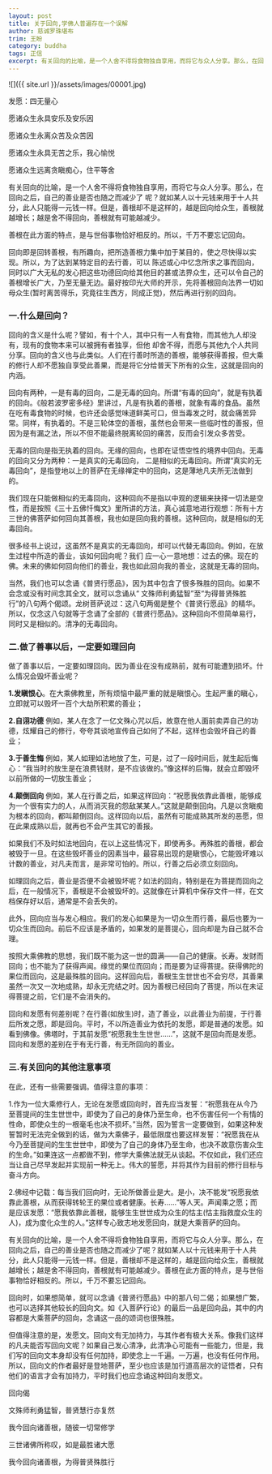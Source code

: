 ```yaml
---
layout: post
title: 关于回向,学佛人普遍存在一个误解
author: 慈诚罗珠堪布
trim: 王盼
category: buddha
tags: 正信
excerpt: 有关回向的比喻，是一个人舍不得将食物独自享用，而将它与众人分享。那么，在回向之后，自己的善业是否也随之而减少了 呢？就如某人以十元钱来用于十人共分，此人只能得一元钱一样。但是，善根却不是这样的，越是回向给众生，善根就越增长；越是舍不得回向，善根就有可能越减少。
---
```


![]({{ site.url }}/assets/images/00001.jpg)

发愿：四无量心

愿诸众生永具安乐及安乐因

愿诸众生永离众苦及众苦因

愿诸众生永具无苦之乐，我心愉悦

愿诸众生远离贪瞋痴心，住平等舍

有关回向的比喻，是一个人舍不得将食物独自享用，而将它与众人分享。那么，在回向之后，自己的善业是否也随之而减少了 呢？就如某人以十元钱来用于十人共分，此人只能得一元钱一样。但是，善根却不是这样的，越是回向给众生，善根就越增长；越是舍不得回向，善根就有可能越减少。

善根在此方面的特点，是与世俗事物恰好相反的。所以，千万不要忘记回向。

回向即是回转善根，有所趣向，把所造善根力集中加于某目的，使之尽快得以实现。所以，为了达到某特定目的去行善，可以 陈述或心中忆念所求之事而回向，同时以广大无私的发心把这些功德回向给其他目的甚或法界众生，还可以令自己的善根增长广大，乃至无量无边。最好按印光大师的开示，先将善根回向法界一切如母众生(暂时离苦得乐，究竟往生西方，同成正觉)，然后再进行别的回向。

### 一.什么是回向？ ###

回向的含义是什么呢？譬如，有十个人，其中只有一人有食物，而其他九人却没有，现有的食物本来可以被拥有者独享，但他 却舍不得，而愿与其他九个人共同分享。回向的含义也与此类似。人们在行善时所造的善根，能够获得善报，但大乘的修行人却不愿独自享受此善果，而是将它分给普天下所有的众生，这就是回向的内涵。

回向有两种，一是有毒的回向，二是无毒的回向。所谓“有毒的回向”，就是有执着的回向。《般若波罗密多经》里讲过，凡是有执着的善根，就象有毒的食品。虽然在吃有毒食物的时候，也许还会感觉味道鲜美可口，但当毒发之时，就会痛苦异常。同样，有执着的。不是三轮体空的善根，虽然也会带来一些临时性的善报，但因为是有漏之法，所以不但不能最终脱离轮回的痛苦，反而会引发众多苦受。

无毒的回向是指无执着的回向。无缘的回向，也即在证悟空性的境界中回向。无毒的回向又分为两种：一是真实的无毒回向， 二是相似的无毒回向。所谓“真实的无毒回向”，是指登地以上的菩萨在无缘禅定中的回向，这是薄地凡夫所无法做到的。

我们现在只能做相似的无毒回向，这种回向不是指以中观的逻辑来抉择一切法是空性，而是按照《三十五佛忏悔文》里所讲的方法，真心诚意地进行观想：所有十方三世的佛菩萨如何回向其善根，我也如是回向我的善根。这种回向，就是相似的无毒回向。

很多经书上说过，这虽然不是真实的无毒回向，却可以代替无毒回向。例如，在放生过程中所造的善业，该如何回向呢？我们 应一心一意地想：过去的佛。现在的佛。未来的佛如何回向他们的善业，我也如此回向我的善业，这就是无毒的回向。

当然，我们也可以念诵《普贤行愿品》，因为其中包含了很多殊胜的回向。如果不会念或没有时间念其全文，就可以念诵从“ 文殊师利勇猛智”至“为得普贤殊胜行”的八句两个偈颂。龙树菩萨说过：这八句两偈是整个《普贤行愿品》的精华。所以，仅念这八句就等于念诵了全部的《普贤行愿品》。这种回向不但简单易行，同时又是相似的。清净的无毒回向。

### 二.做了善事以后，一定要如理回向 ###

做了善事以后，一定要如理回向。因为善业在没有成熟前，就有可能遭到损坏。什么情况会毁坏善业呢？

**1.发瞋恨心**。在大乘佛教里，所有烦恼中最严重的就是瞋恨心。生起严重的瞋心，立即就可以毁坏一百个大劫所积累的善业；

**2.自诩功德** 例如，某人在念了一亿文殊心咒以后，故意在他人面前卖弄自己的功德，炫耀自己的修行，夸夸其谈地宣传自己如何了不起，这样也会毁坏自己的善业；

**3.于善生悔** 例如，某人如理如法地放了生，可是，过了一段时间后，就生起后悔心：“我当时的放生是在浪费钱财，是不应该做的。”像这样的后悔，就会立即毁坏以前所做的一切放生善业；

**4.颠倒回向** 例如，某人在行善之后，如果这样回向：“祝愿我依靠此善根，能够成为一个很有实力的人，从而消灭我的怨敌某某人。”这就是颠倒回向。凡是以贪瞋痴为根本的回向，都叫颠倒回向。这样回向以后，虽然有可能成熟其所发的恶愿，但在此果成熟以后，就再也不会产生其它的善报。

如果我们不及时如法地回向，在以上这些情况下，即使再多。再殊胜的善根，都会被毁于一旦。在这些毁坏善业的因素当中，最容易出现的是瞋恨心，它能毁坏难以计数的善业，对凡夫而言，是非常可怕的。所以，行善之后必须立刻回向。

如理回向之后，善业是否便不会被毁坏呢？如法的回向，特别是在为菩提而回向之后，在一般情况下，善根是不会被毁坏的。这就像在计算机中保存文件一样，在文档保存好以后，通常是不会丢失的。

此外，回向应当与发心相应。我们的发心如果是为一切众生而行善，最后也要为一切众生而回向。前后不应该是矛盾的，如果发的是菩提心，回向却是为自己就不合理。

按照大乘佛教的思想，我们既不能为这一世的圆满——自己的健康。长寿。发财而回向；也不能为了获得声闻。缘觉的果位而回向；而是要为证得菩提。获得佛陀的果位而回向，这是最殊胜的回向。这样回向后，善根生生世世也不会穷尽，其善果虽然一次又一次地成熟，却永无完结之时。因为善根已经回向了菩提，所以在未证得菩提之前，它们是不会消失的。

回向和发愿有何差别呢？在行善(如放生)时，造了善业，以此善业为前提，于行善后所发之愿，即是回向。平时，不以所造善业为依托的发愿，即是普通的发愿。如看到佛像。佛塔时，于其前发愿“祝愿我生生世世……”，这就不是回向而是发愿。回向和发愿的差别在于有无行善，有无所回向的善业。

### 三.有关回向的其他注意事项 ###

在此，还有一些需要强调。值得注意的事项：

1.作为一位大乘修行人，无论在发愿或回向时，首先应当发誓：“祝愿我在从今乃至菩提间的生生世世中，即使为了自己的身体乃至生命，也不伤害任何一个有情的性命，即使众生的一根毫毛也决不损坏。”当然，因为誓言一定要做到，如果这种发誓暂时无法完全做到的话，做为大乘佛子，最低限度也要这样发誓：“祝愿我在从今乃至菩提间的生生世世中，即使为了自己的身体乃至生命，也决不故意伤害众生的生命。”如果连这一点都做不到，修学大乘佛法就无从谈起。不仅如此，我们还应当让自己尽早发起并实现前一种无上。伟大的誓愿，并将其作为目前的修行目标与奋斗方向。

2.佛经中记载：每当我们回向时，无论所做善业是大。是小，决不能发“祝愿我依靠此善根，从而获得转轮王的果位或者健康。长寿……”等人天。声闻乘之愿；而是应该发愿：“愿我依靠此善根，能够生生世世成为众生的怙主(怙主指救度众生的人)，成为度化众生的人。”这样专心致志地发愿回向，就是大乘菩萨的回向。

有关回向的比喻，是一个人舍不得将食物独自享用，而将它与众人分享。那么，在回向之后，自己的善业是否也随之而减少了呢？就如某人以十元钱来用于十人共分，此人只能得一元钱一样。但是，善根却不是这样的，越是回向给众生，善根就越增长；越是舍不得回向，善根就有可能越减少。善根在此方面的特点，是与世俗事物恰好相反的。所以，千万不要忘记回向。

回向时，如果想简单，就可以念诵《普贤行愿品》中的那八句二偈；如果想广繁，也可以选择其他较长的回向文。如《入菩萨行论》的最后一品是回向品，其中的内容都是大乘菩萨的回向，念诵这一品的颂词也很殊胜。

但值得注意的是，发愿文。回向文有无加持力，与其作者有极大关系。像我们这样的凡夫能否写回向文呢？如果自己发心清净，此清净心可能有一些能力，但是，我们写的回向文本身却没有任何加持，即使念上一千遍。一万遍，也没有任何作用。所以，回向文的作者最好是登地菩萨，至少也应该是加行道高层次的证悟者，只有他们的语言才会有加持力，平时我们也应念诵这种回向发愿文。

回向偈

文殊师利勇猛智，普贤慧行亦复然

我今回向诸善根，随彼一切常修学

三世诸佛所称叹，如是最胜诸大愿

我今回向诸善根，为得普贤殊胜行
